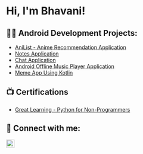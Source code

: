 <h1>Hi, I'm Bhavani! </h1>

<h2>👨‍💻 Android Development Projects:</h2>

  - [AniList - Anime Recommendation Application ](https://play.google.com/store/apps/details?id=com.bhavani.animelistapp)
  - [Notes Application](https://github.com/Bhavani-Rathod/Notes-App.git)
  - [Chat Application](https://github.com/Bhavani-Rathod/ChatApp.git)
  - [Android Offline Music Player Application](https://github.com/Bhavani-Rathod/Music_Player.git)
  - [Meme App Using Kotlin](https://github.com/Bhavani-Rathod/ChatApp.git)


<h2>📺 Certifications</h2>

- [Great Learning - Python for Non-Programmers](https://bit.ly/3vdlhi1)


<h2> 🤳 Connect with me:</h2>

[<img align="left" alt="JoshMadakor | LinkedIn" width="22px" src="https://cdn.jsdelivr.net/npm/simple-icons@v3/icons/linkedin.svg" />][linkedin]

[linkedin]: https://www.linkedin.com/in/bhavani-rathod-145ba5253/

<!--
**joshmadakor1/joshmadakor1** is a ✨ _special_ ✨ repository because its `README.md` (this file) appears on your GitHub profile.

Here are some ideas to get you started:

- 🔭 I’m currently working on ...
- 🌱 I’m currently learning ...
- 👯 I’m looking to collaborate on ...
- 🤔 I’m looking for help with ...
- 💬 Ask me about ...
- 📫 How to reach me: ...
- 😄 Pronouns: ...
- ⚡ Fun fact: ...
-->
